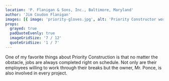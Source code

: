 ```yaml
---
location: 'P. Flanigan & Sons, Inc., Baltimore, Maryland'
author: 'Jim Coudon Flanigan'
images: [{ image: 'priority-gloves.jpg', alt: 'Priority Constructor worker' }]
props:
  grayed: true
  padQuoteEvenly: true
  imageGridSize: '7 / 12'
  quoteGridSize: '1 / 7'
---
```


One of my favorite things about Priority Construction is that no matter the obstacle, jobs are always completed right on schedule. Not only are their employees willing to work through their breaks but the owner, Mr. Ponce, is also involved in every project.
